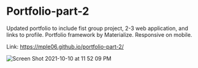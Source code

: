 # Portfolio-part-2

Updated portfolio to include fist group project, 2-3 web application, and links to profile. Portfolio framework by Materialize. Responsive on mobile.

Link:
https://mple06.github.io/portfolio-part-2/ 

![Screen Shot 2021-10-10 at 11 52 09 PM](https://user-images.githubusercontent.com/90426657/136745295-0ab1910c-61be-423a-a382-8b52536ba613.png)
